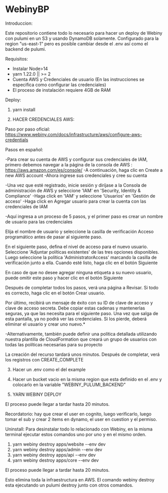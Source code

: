 # WebinyBP
Introduccion:

Este repositorio contiene todo lo necesario para hacer un deploy de Webiny con pulumi en un S3 y usando DynamoDB solamente.
Configurado para la region "us-east-1" pero es posible cambiar desde el .env así como el backend de pulumi.

Requisitos:

- Instalar Node>14 
- yarn 1.22.0 || >= 2 
- Cuenta AWS y Credenciales de usuario (En las instrucciones se especifica como configurar las credenciales)
- El proceso de instalación requiere 4GB de RAM


Deploy:

1. yarn install

2. HACER CREDENCIALES AWS:

Paso por paso oficial:
https://www.webiny.com/docs/infrastructure/aws/configure-aws-credentials

Pasos en español:

-Para crear su cuenta de AWS y configurar sus credenciales de IAM, primero debemos navegar a la página de la consola de AWS : https://aws.amazon.com/es/console/ -A continuación, haga clic en Create a new AWS account -Ahora ingrese sus credenciales y cree su cuenta

-Una vez que esté registrado, inicie sesión y diríjase a la Consola de administración de AWS y seleccione 'IAM' en 'Security, Identity & Compliance' -Haga click en 'IAM' y seleccione 'Usuarios' en 'Gestión de acceso' -Haga click en Agregar usuario para crear la cuenta con las credenciales de IAM

-Aquí ingresa a un proceso de 5 pasos, y el primer paso es crear un nombre de usuario para las credenciales

Elija el nombre de usuario y seleccione la casilla de verificación Acceso programático antes de pasar al siguiente paso.

En el siguiente paso, defina el nivel de acceso para el nuevo usuario. Seleccione 'Adjuntar políticas existentes' de las tres opciones disponibles. Luego seleccione la política 'AdministratorAccess' marcando la casilla de verificación junto a ella. Cuando esté listo, haga clic en el botón Siguiente

En caso de que no desee agregar ninguna etiqueta a su nuevo usuario, puede omitir este paso y hacer clic en el botón Siguiente

Después de completar todos los pasos, verá una página a Revisar. Si todo es correcto, haga clic en el botón Crear usuario.

Por último, recibirá un mensaje de éxito con su ID de clave de acceso y clave de acceso secreta. Debe copiar estas cadenas y mantenerlas seguras, ya que las necesita para el siguiente paso. Una vez que salga de esta pantalla, ya no podrá ver las credenciales. Si los pierde, deberá eliminar el usuario y crear uno nuevo.*

-Alternativamente, también puede definir una política detallada utilizando nuestra plantilla de CloudFormation que creará un grupo de usuarios con todas las políticas necesarias para su proyecto

La creación del recurso tardará unos minutos. Después de completar, verá los registros con CREATE_COMPLETE

3. Hacer un .env como el del example

4. Hacer un bucket vacio en la misma region que esta definido en el .env y colocarlo en la variable "WEBINY_PULUMI_BACKEND"

5. YARN WEBINY DEPLOY

El proceso puede llegar a tardar hasta 20 minutos.

Recordatorio: hay que crear el user en cognito, luego verificarlo, luego tomar el sub y crear 2 items en dynamo, el user en cuestion y el permiso.


Uninstall: 
Para desinstalar todo lo relacionado con Webiny, en la misma terminal ejecutar estos comandos uno por uno y en el mismo orden.

1. yarn webiny destroy apps/website --env dev
2. yarn webiny destroy apps/admin --env dev
3. yarn webiny destroy apps/api --env dev
4. yarn webiny destroy apps/core --env dev

El proceso puede llegar a tardar hasta 20 minutos.

Esto elimina toda la infraestructura en AWS. El comando webiny destroy esta ejecutando un pulumi destroy junto con otros comandos.
